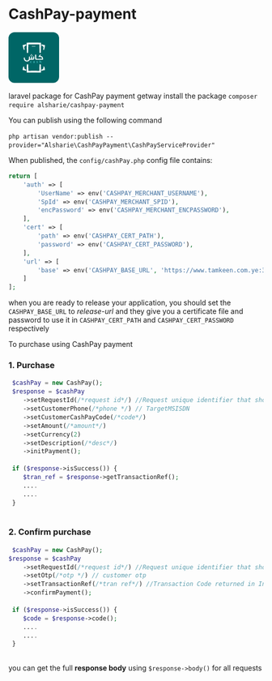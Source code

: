 # CashPay-payment
![img.png](img.png)

laravel package for CashPay payment getway
install the package
`composer require alsharie/cashpay-payment`

You can publish using the following command

`php artisan vendor:publish --provider="Alsharie\CashPayPayment\CashPayServiceProvider"`

When published, the `config/cashPay.php` config file contains:

```php
return [
    'auth' => [
        'UserName' => env('CASHPAY_MERCHANT_USERNAME'),
        'SpId' => env('CASHPAY_MERCHANT_SPID'),
        'encPassword' => env('CASHPAY_MERCHANT_ENCPASSWORD'),
    ],
    'cert' => [
        'path' => env('CASHPAY_CERT_PATH'),
        'password' => env('CASHPAY_CERT_PASSWORD'),
    ],
    'url' => [
        'base' => env('CASHPAY_BASE_URL', 'https://www.tamkeen.com.ye:33291'),
    ]
];
```
when you are ready to release your application, you should set the `CASHPAY_BASE_URL` to *release-url*
and they give you a certificate file and password to use it in `CASHPAY_CERT_PATH` and `CASHPAY_CERT_PASSWORD` respectively

To purchase using CashPay payment

### 1. Purchase

```php
 $cashPay = new CashPay();
 $response = $cashPay
    ->setRequestId(/*request id*/) //Request unique identifier that should be generated by sp
    ->setCustomerPhone(/*phone */) // TargetMSISDN
    ->setCustomerCashPayCode(/*code*/)
    ->setAmount(/*amount*/)
    ->setCurrency(2)
    ->setDescription(/*desc*/) 
    ->initPayment();

 if ($response->isSuccess()) {
    $tran_ref = $response->getTransactionRef();
    ....
    ....
 } 
        
```

### 2. Confirm purchase

```php
 $cashPay = new CashPay();
$response = $cashPay
    ->setRequestId(/*request id*/) //Request unique identifier that should be generated by sp
    ->setOtp(/*otp */) // customer otp
    ->setTransactionRef(/*tran ref*/) //Transaction Code returned in InitPayment response
    ->confirmPayment();
    
 if ($response->isSuccess()) {
    $code = $response->code();
    ....
    ....
 } 
        
```



you can get the full **response body** using `$response->body()` for all requests